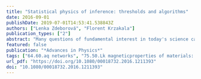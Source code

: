 ```yaml
---
title: "Statistical physics of inference: thresholds and algorithms"
date: 2016-09-01
publishDate: 2019-07-01T14:53:41.538843Z
authors: ["Lenka Zdeborová", "Florent Krzakala"]
publication_types: ["2"]
abstract: "Many questions of fundamental interest in today's science can be formulated as inference problems: some partial, or noisy, observations are performed over a set of variables and the goal is to recover, or infer, the values of the variables based on the indirect information contained in the measurements. For such problems, the central scientific questions are: Under what conditions is the information contained in the measurements sufficient for a satisfactory inference to be possible? What are the most efficient algorithms for this task? A growing body of work has shown that often we can understand and locate these fundamental barriers by thinking of them as phase transitions in the sense of statistical physics. Moreover, it turned out that we can use the gained physical insight to develop new promising algorithms. The connection between inference and statistical physics is currently witnessing an impressive renaissance and we review here the current state-of-the-art, with a pedagogical focus on the Ising model which, formulated as an inference problem, we call the planted spin glass. In terms of applications we review two classes of problems: (i) inference of clusters on graphs and networks, with community detection as a special case and (ii) estimating a signal from its noisy linear measurements, with compressed sensing as a case of sparse estimation. Our goal is to provide a pedagogical review for researchers in physics and other fields interested in this fascinating topic."
featured: false
publication: "*Advances in Physics*"
tags: ["64.60.aq networks", "75.50.Lk magneticproperties of materials: spin glasses and other random magnets", "89.70.Eg interdisciplinary: computational complexity", "89.75.-k complex systems", "Bayesian inference", "belief propagation", "compressed sensing", "phase transitions in computer science", "spin glass theory", "stochastic block model"]
url_pdf: "https://doi.org/10.1080/00018732.2016.1211393"
doi: "10.1080/00018732.2016.1211393"
---
```



